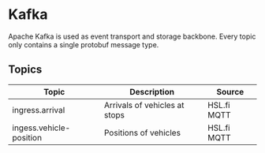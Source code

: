 # Kafka

Apache Kafka is used as event transport and storage backbone. Every topic only contains a single protobuf message type.


## Topics

| Topic                   | Description                   | Source      |
| ----------------------- | ----------------------------- | ----------- |
| ingress.arrival         | Arrivals of vehicles at stops | HSL.fi MQTT |
| ingess.vehicle-position | Positions of vehicles         | HSL.fi MQTT |
